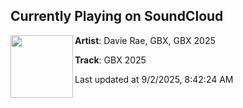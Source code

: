## Currently Playing on SoundCloud

[<img align="left" width="100" src="https://i1.sndcdn.com/artworks-GPvGNTeipBBP8krw-DoA1Bg-t500x500.jpg">](https://soundcloud.com/davie-rae-810600984/gbx-2025-1)

**Artist**: Davie Rae, GBX, GBX 2025 

**Track**: GBX 2025

Last updated at 9/2/2025, 8:42:24 AM
